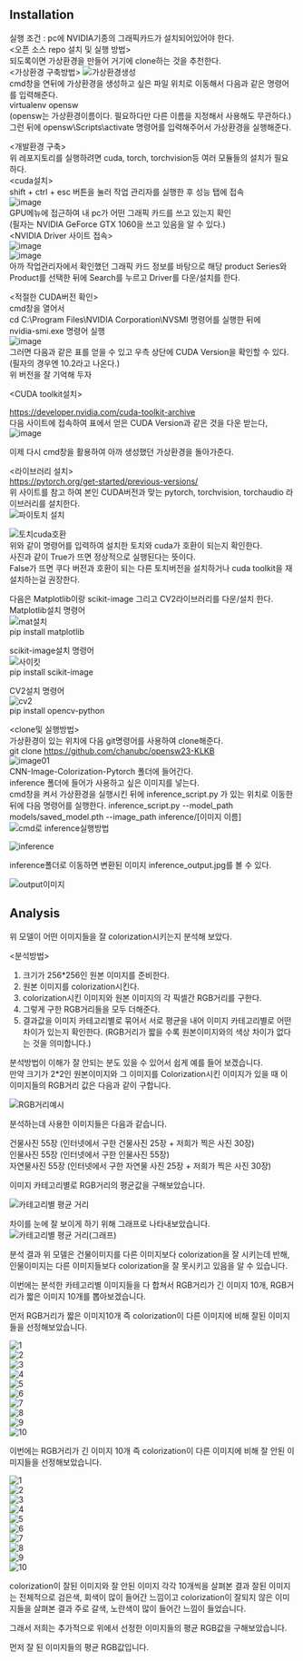 ## Installation
실행 조건 : pc에 NVIDIA기종의 그래픽카드가 설치되어있어야 한다.  
<오픈 소스 repo 설치 및 실행 방법>  
되도록이면 가상환경을 만들어 거기에 clone하는 것을 추천한다.  
<가상환경 구축방법>
![가상환경생성](https://github.com/kimyeoungrok/openswAssignment_README/assets/127182406/20e937b6-f2d4-4a6d-9df1-5458c354219f)  
cmd창을 연뒤에 가상환경을 생성하고 싶은 파일 위치로 이동해서 다음과 같은 명령어를 입력해준다.  
virtualenv opensw   
(opensw는 가상환경이름이다. 필요하다만 다른 이름을 지정해서 사용해도 무관하다.)  
그런 뒤에 opensw\Scripts\activate 명령어를 입력해주어서 가상환경을 실행해준다.  

<개발환경 구축>  
위 레포지토리를 실행하려면 cuda, torch, torchvision등 여러 모듈들의 설치가 필요하다.  
<cuda설치>  
shift + ctrl + esc 버튼을 눌러 작업 관리자를 실행한 후 성능 탭에 접속  
![image](https://github.com/kimyeoungrok/openswAssignment_README/assets/127182406/ff93a7e6-182e-4670-b55e-91c0e2853d70)  
GPU메뉴에 접근하여 내 pc가 어떤 그래픽 카드를 쓰고 있는지 확인  
(필자는 NVIDIA GeForce GTX 1060을 쓰고 있음을 알 수 있다.)  
<NVIDIA Driver 사이트 접속>  
![image](https://github.com/kimyeoungrok/openswAssignment_README/assets/127182406/c5530677-0496-4e66-8e5a-94799e1c0afd)  
![image](https://github.com/kimyeoungrok/openswAssignment_README/assets/127182406/6fa65bcf-eff9-4342-83ee-63a14331db3f)  
아까 작업관리자에서 확인했던 그래픽 카드 정보를 바탕으로 해당 product Series와 Product를 선택한 뒤에 Search를 누르고 Driver를 다운/설치를 한다.  
  
<적절한 CUDA버전 확인>  
cmd창을 열어서  
cd C:\Program Files\NVIDIA Corporation\NVSMI 명령어를 실행한 뒤에  
nvidia-smi.exe 명령어 실행  
![image](https://github.com/kimyeoungrok/openswAssignment_README/assets/127182406/ed80560e-9095-4712-88d7-ba2652a16df9)  
그러면 다음과 같은 표를 얻을 수 있고 우측 상단에 CUDA Version을 확인할 수 있다.  
(필자의 경우엔 10.2라고 나온다.)  
위 버전을 잘 기억해 두자  
  
<CUDA toolkit설치>  
  
https://developer.nvidia.com/cuda-toolkit-archive  
다음 사이트에 접속하여 표에서 얻은 CUDA Version과 같은 것을 다운 받는다,  
![image](https://github.com/kimyeoungrok/openswAssignment_README/assets/127182406/1eead272-d0b6-483f-a85a-a9ff89aa8d9c)  

이제 다시 cmd창을 활용하여 아까 생성했던 가상환경을 돌아가준다.  
  
<라이브러리 설치>  
https://pytorch.org/get-started/previous-versions/  
위 사이트를 참고 하여 본인 CUDA버전과 맞는 pytorch, torchvision, torchaudio 라이브러리를 설치한다.  
![파이토치 설치](https://github.com/kimyeoungrok/openswAssignment_README/assets/127182406/a7f5dcc0-2a4a-41a6-be74-dd162809b322)  
  
![토치cuda호환](https://github.com/kimyeoungrok/openswAssignment_README/assets/127182406/1d4f1fc9-c022-49fb-a15a-d7695123cfe1)  
위와 같이 명령어를 입력하여 설치한 토치와 cuda가 호환이 되는지 확인한다.  
사진과 같이 True가 뜨면 정상적으로 실행된다는 뜻이다.  
False가 뜨면 쿠다 버전과 호환이 되는 다른 토치버전을 설치하거나 cuda toolkit을 재설치하는걸 권장한다.  
  
다음은 Matplotlib이랑 scikit-image 그리고 CV2라이브러리를 다운/설치 한다.  
Matplotlib설치 명령어  
![mat설치](https://github.com/kimyeoungrok/openswAssignment_README/assets/127182406/4a102dbc-4252-474b-a4e0-0dcb336fd1b4)  
pip install matplotlib  
  
scikit-image설치 명령어  
![사이킷](https://github.com/kimyeoungrok/openswAssignment_README/assets/127182406/84407eef-9d55-4399-aa02-889cbb943374)  
pip install scikit-image  
  
CV2설치 명령어  
![cv2](https://github.com/kimyeoungrok/openswAssignment_README/assets/127182406/097fbe2c-9c5e-455f-8ba4-077b9f9729bb)  
pip install opencv-python  
  
<clone및 실행방법>  
가상환경이 있는 위치에 다음 git명령어를 사용하여 clone해준다.  
git clone https://github.com/chanubc/opensw23-KLKB  
![image01](https://github.com/chanubc/opensw23-KLKB/assets/106955456/43be217b-19f9-4025-ab66-776f5452950a)  
CNN-Image-Colorization-Pytorch 폴더에 들어간다.  
inference 폴더에 들어가 사용하고 싶은 이미지를 넣는다.  
cmd창을 켜서 가상환경을 실행시킨 뒤에 inference_script.py 가 있는 위치로 이동한 뒤에 다음 명령어를 실행한다.
inference_script.py --model_path models/saved_model.pth --image_path inference/[이미지 이름]
![cmd로 inference실행방법](https://github.com/chanubc/opensw23-KLKB/assets/127182406/7354c0ca-4625-4b63-b0c6-41447066366f)  


![inference](https://github.com/chanubc/opensw23-KLKB/assets/127182406/179b974e-c4c9-4055-976a-3a4643f463ef)  

inference폴더로 이동하면 변환된 이미지 inference_output.jpg를 볼 수 있다.

![output이미지](https://github.com/chanubc/opensw23-KLKB/assets/127182406/05a98fc3-e1de-4ab6-8dec-45b618f1b831)  
  
## Analysis  
위 모델이 어떤 이미지들을 잘 colorization시키는지 분석해 보았다.

<분석방법>
1. 크기가 256*256인 원본 이미지를 준비한다.  
2. 원본 이미지를 colorization시킨다.  
3. colorization시킨 이미지와 원본 이미지의 각 픽셀간 RGB거리를 구한다.  
4. 그렇게 구한 RGB거리들을 모두 더해준다.  
5. 결과값을 이미지 카테고리별로 묶어서 서로 평균을 내어 이미지 카테고리별로 어떤 차이가 있는지 확인한다. (RGB거리가 짧을 수록 원본이미지와의 색상 차이가 없다는 것을 의미합니다.)  
  
분석방법이 이해가 잘 안되는 분도 있을 수 있어서 쉽게 예를 들어 보겠습니다.  
만약 크기가 2*2인 원본이미지와 그 이미지를 Colorization시킨 이미지가 있을 때 이 이미지들의 RGB거리 값은 다음과 같이 구합니다.  
  
![RGB거리예시](https://github.com/kimyeoungrok/openswAssignment_README/assets/127182406/89beab22-3b2c-48c7-87e9-77d530836dd9)  

분석하는데 사용한 이미지들은 다음과 같습니다.  

건물사진 55장 (인터넷에서 구한 건물사진 25장 + 저희가 찍은 사진 30장)  
인물사진 55장 (인터넷에서 구한 인물사진 55장)  
자연물사진 55장 (인터넷에서 구한 자연물 사진 25장 + 저희가 찍은 사진 30장)

이미지 카테고리별로 RGB거리의 평균값을 구해보았습니다.    
  
![카테고리별 평균 거리](https://github.com/kimyeoungrok/openswAssignment_README/assets/127182406/920ef42a-83b1-4700-a0eb-ebf06bda72d9)  
  
차이를 눈에 잘 보이게 하기 위해 그래프로 나타내보았습니다.  
![카테고리별 평균 거리(그래프)](https://github.com/kimyeoungrok/openswAssignment_README/assets/127182406/4ea4e25b-eaf4-4bff-b1c8-db7e698808bb)  
  
분석 결과 위 모델은 건물이미지를 다른 이미지보다 colorization을 잘 시키는데 반해, 인물이미지는 다른 이미지들보다 colorization을 잘 못시키고 있음을 알 수 있습니다.  
  
이번에는 분석한 카테고리별 이미지들을 다 합쳐서 RGB거리가 긴 이미지 10개, RGB거리가 짧은 이미지 10개를 뽑아보겠습니다.  
  
먼저 RGB거리가 짧은 이미지10개 즉 colorization이 다른 이미지에 비해 잘된 이미지들을 선정해보았습니다.
  
![1](https://github.com/kimyeoungrok/openswAssignment_README/assets/127182406/1ed59dbc-f2f7-43f0-94a7-64d9265e8401)  
![2](https://github.com/kimyeoungrok/openswAssignment_README/assets/127182406/bc2a977c-0dae-48fc-a095-8b555b5ad184)  
![3](https://github.com/kimyeoungrok/openswAssignment_README/assets/127182406/6f8fa4c2-78bc-4333-ac03-291bf519cad2)  
![4](https://github.com/kimyeoungrok/openswAssignment_README/assets/127182406/46f42178-8eba-49c6-878e-51e13cd286c9)  
![5](https://github.com/kimyeoungrok/openswAssignment_README/assets/127182406/23f86a12-96d5-48f3-9c4b-e1a371f1cee8)  
![6](https://github.com/kimyeoungrok/openswAssignment_README/assets/127182406/530592c6-10aa-4f05-b665-e829af046032)  
![7](https://github.com/kimyeoungrok/openswAssignment_README/assets/127182406/9efc87ba-d729-404d-87f2-bd496ea639be)  
![8](https://github.com/kimyeoungrok/openswAssignment_README/assets/127182406/f793d2c3-4c7c-41ce-9369-61b7b9548aa4)  
![9](https://github.com/kimyeoungrok/openswAssignment_README/assets/127182406/d080d55b-506c-4620-bb86-a2d3e5acf8a1)  
![10](https://github.com/kimyeoungrok/openswAssignment_README/assets/127182406/27c55d78-c1c5-47d2-9757-593a6b7b127f)  
  
이번에는 RGB거리가 긴 이미지 10개 즉 colorization이 다른 이미지에 비해 잘 안된 이미지들을 선정해보았습니다.  
  
![1](https://github.com/kimyeoungrok/openswAssignment_README/assets/127182406/b5ae433c-9a2f-49b9-aacc-393318abad37)  
![2](https://github.com/kimyeoungrok/openswAssignment_README/assets/127182406/dbe5329b-bf73-4e60-ad10-ba8c759f012d)  
![3](https://github.com/kimyeoungrok/openswAssignment_README/assets/127182406/d2ab1a56-c432-4517-9e5a-d5ac83928758)  
![4](https://github.com/kimyeoungrok/openswAssignment_README/assets/127182406/00047b7b-ea67-44d0-bd53-f1216f04a486)  
![5](https://github.com/kimyeoungrok/openswAssignment_README/assets/127182406/aa780486-2bdc-4fb3-aec9-2df06cddcff4)  
![6](https://github.com/kimyeoungrok/openswAssignment_README/assets/127182406/036577d0-049e-4b1a-9c7d-b75932489cdb)  
![7](https://github.com/kimyeoungrok/openswAssignment_README/assets/127182406/30c522ae-3b4e-4f3b-bab4-89a64cd6a7b5)  
![8](https://github.com/kimyeoungrok/openswAssignment_README/assets/127182406/1a36f4cc-2ada-4df3-a6c4-ad6c4fe69abb)  
![9](https://github.com/kimyeoungrok/openswAssignment_README/assets/127182406/27397454-b3f2-4c5a-a1bc-2f9514fff1f1)  
![10](https://github.com/kimyeoungrok/openswAssignment_README/assets/127182406/b70a9624-0551-427b-a0b9-f3d5080b66fd)  
  
  
colorization이 잘된 이미지와 잘 안된 이미지 각각 10개씩을 살펴본 결과 잘된 이미지는 전체적으로 검은색, 회색이 많이 들어간 느낌이고
colorization이 잘되지 않은 이미지들을 살펴본 결과 주로 갈색, 노란색이 많이 들어간 느낌이 들었습니다.  
  
그래서 저희는 추가적으로 위에서 선정한 이미지들의 평균 RGB값을 구해보았습니다.  
  
먼저 잘 된 이미지들의 평균 RGB값입니다.  




